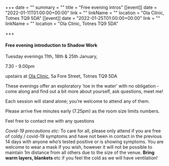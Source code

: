 +++
date = ""
summary = ""
title = "Free evening intros"
[[event]]
date = "2022-01-11T01:00:00+00:00"
link = ""
linkName = ""
location = "Ola Clinic, Totnes TQ9 5DA"
[[event]]
date = "2022-01-25T01:00:00+00:00"
link = ""
linkName = ""
location = "Ola Clinic, Totnes TQ9 5DA"

+++
#### Free evening introduction to Shadow Work

Tuesday evenings 11th, 18th & 25th January, 

7\.30 - 9.00pm 

upstairs at [Ola Clinic](http://www.totneschiropractic.co.uk/), 5a Fore Street, Totnes TQ9 5DA

These evenings offer an exploratory ‘toe in the water’ with no obligation - come along and find out a bit more about yourself, ask questions, meet me!

Each session will stand alone; you’re welcome to attend any of them.

Please arrive five minutes early (7.25pm) as the room size limits numbers.

Feel free to contact me with any questions

_Covid-19 precautions etc:_ To care for all, please only attend if you are free of coldy / covid-19 symptoms and have not been in contact in the previous 14 days with anyone who’s tested positive or is showing symptoms. You are welcome to wear a mask if you wish, however it will not be possible to maintain 1m distance from all others due to the size of the venue. **Bring warm layers, blankets** etc if you feel the cold as we will have ventilation!